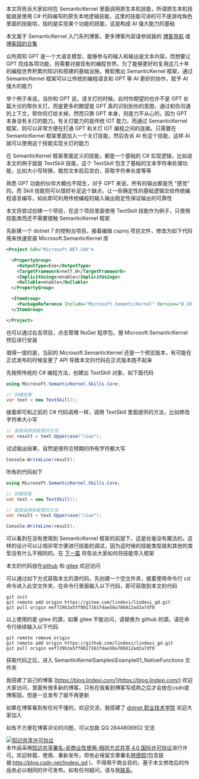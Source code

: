 
本文将告诉大家如何在 SemanticKernel 里面调用原生本机技能，所谓原生本机技能就是使用 C# 代码编写的原生本地逻辑技能，这里的技能可讲的可不是游戏角色里面的技能哈，指的是实现某个功能的技能，这是构成 AI 强大能力的基础

<!--more-->


<!-- CreateTime:2023/8/28 8:37:23 -->

<!-- 发布 -->


本文属于 SemanticKernel 入门系列博客，更多博客内容请参阅我的 [博客导航](https://blog.lindexi.com/post/%E5%8D%9A%E5%AE%A2%E5%AF%BC%E8%88%AA.html ) 或 [博客园的合集](https://www.cnblogs.com/lindexi/collections/6439)


众所周知 GPT 是一个大语言模型，能够参与的输入和输出是文本内容。而想要让 GPT 完成各项功能，则需要对接现有的编程世界。为了能够更好的复用这几十年的编程世界积累的知识和搭建的基础设施，微软推出 SemanticKernel 框架，通过 SemanticKernel 框架可以让传统的编程语言和 GPT 等 AI 更好的协作，赋予 AI 强大的能力

举个例子来说，当你和 GPT 说，请关灯的时候。此时你期望的也许不是 GPT 长篇大论的帮你关灯，而是更多的期望是 GPT 真的识别到你的意图，通过和你沟通的上下文，帮你将灯给关掉。然而只靠 GPT 本身，则是力不从心的，因为 GPT 本身没有关灯的能力。有关灯能力的是传统 IOT 能力。而通过 SemanticKernel 框架，则可以非常方便在打通 GPT 和关灯 IOT 编程之间的连接。只需要在 SemanticKernel 框架里面加入一个关灯技能，然后告诉 AI 有这个技能，这样 AI 就可以使用这个技能实现关灯的能力

在 SemanticKernel 框架里面定义的技能，都是一个基础的 C# 实现逻辑，比如说本文的例子就是 TextSkill 技能，这个 TextSkill 包含了基础的文本字符串处理功能，比如大小写转换，裁剪文本前后空白，获取字符串长度等等

熟悉 GPT 功能的伙伴大概也不陌生，对于 GPT 来说，所有的输出都是凭 "感觉" 的。而 Skill 技能则可以很好补足这个缺点，让一些确定性的基础逻辑交给传统编程语言编写，如此即可利用传统编程的输入输出稳定性保证输出的可靠性

本文将尝试创建一个项目，在这个项目里面使用 TextSkill 技能作为例子，只使用技能类而还不需要接触 SemanticKernel 框架

先新建一个 dotnet 7 的控制台项目，接着编辑 csproj 项目文件，修改为如下代码用来快速安装 Microsoft.SemanticKernel 库

```xml
<Project Sdk="Microsoft.NET.Sdk">

  <PropertyGroup>
    <OutputType>Exe</OutputType>
    <TargetFramework>net7.0</TargetFramework>
    <ImplicitUsings>enable</ImplicitUsings>
    <Nullable>enable</Nullable>
  </PropertyGroup>

  <ItemGroup>
    <PackageReference Include="Microsoft.SemanticKernel" Version="0.20.230821.4-preview" />
  </ItemGroup>

</Project>
```

也可以通过右击项目，点击管理 NuGet 程序包，搜 Microsoft.SemanticKernel 然后进行安装

值得一提的是，当前的 Microsoft.SemanticKernel 还是一个预览版本，有可能在正式发布的时候变更了 API 导致本文的代码在正式版本跑不起来

先按照传统的 C# 编程方法，创建出 TextSkill 对象，如下面代码

```csharp
using Microsoft.SemanticKernel.Skills.Core;

// 创建技能
var text = new TextSkill();
```

接着即可和之前的 C# 代码调用一样，调用 TextSkill 里面提供的方法，比如修改字符串大小写

```csharp
// 直接调用技能里的方法
var result = text.Uppercase("ciao");
```

试试输出结果，自然是很符合预期的所有字符都大写

```csharp
Console.WriteLine(result);
```

所有的代码如下

```csharp
using Microsoft.SemanticKernel.Skills.Core;

// 创建技能
var text = new TextSkill();

// 直接调用技能里的方法
var result = text.Uppercase("ciao");

Console.WriteLine(result);
```

可以看到在没有使用到 SemanticKernel 框架的前提下，这是丝毫没有魔法的。这样的设计可以让咱非常方便进行技能的调试，因为这时候的技能类型就和其他的类型没有什么不相同的。在 [下一篇](https://blog.lindexi.com/post/dotnet-SemanticKernel-%E5%85%A5%E9%97%A8-%E5%B0%86%E6%8A%80%E8%83%BD%E5%AF%BC%E5%85%A5%E6%A1%86%E6%9E%B6.html ) 将告诉大家如何将技能导入框架

本文的代码放在[github](https://github.com/lindexi/lindexi_gd/tree/eef729b3a5ff8017161fdae58a786812ad2a7df0/SemanticKernelSamples/Example01_NativeFunctions) 和 [gitee](https://gitee.com/lindexi/lindexi_gd/tree/eef729b3a5ff8017161fdae58a786812ad2a7df0/SemanticKernelSamples/Example01_NativeFunctions) 欢迎访问

可以通过如下方式获取本文的源代码，先创建一个空文件夹，接着使用命令行 cd 命令进入此空文件夹，在命令行里面输入以下代码，即可获取到本文的代码

```
git init
git remote add origin https://gitee.com/lindexi/lindexi_gd.git
git pull origin eef729b3a5ff8017161fdae58a786812ad2a7df0
```

以上使用的是 gitee 的源，如果 gitee 不能访问，请替换为 github 的源。请在命令行继续输入以下代码

```
git remote remove origin
git remote add origin https://github.com/lindexi/lindexi_gd.git
git pull origin eef729b3a5ff8017161fdae58a786812ad2a7df0
```

获取代码之后，进入 SemanticKernelSamples\Example01_NativeFunctions 文件夹


我搭建了自己的博客 [https://blog.lindexi.com/](https://blog.lindexi.com/) 欢迎大家访问，里面有很多新的博客。只有在我看到博客写成熟之后才会放在csdn或博客园，但是一旦发布了就不再更新

如果在博客看到有任何不懂的，欢迎交流，我搭建了 [dotnet 职业技术学院](https://t.me/dotnet_campus) 欢迎大家加入

如有不方便在博客评论的问题，可以加我 QQ 2844808902 交流

<a rel="license" href="http://creativecommons.org/licenses/by-nc-sa/4.0/"><img alt="知识共享许可协议" style="border-width:0" src="https://licensebuttons.net/l/by-nc-sa/4.0/88x31.png" /></a><br />本作品采用<a rel="license" href="http://creativecommons.org/licenses/by-nc-sa/4.0/">知识共享署名-非商业性使用-相同方式共享 4.0 国际许可协议</a>进行许可。欢迎转载、使用、重新发布，但务必保留文章署名[林德熙](http://blog.csdn.net/lindexi_gd)(包含链接:http://blog.csdn.net/lindexi_gd )，不得用于商业目的，基于本文修改后的作品务必以相同的许可发布。如有任何疑问，请与我[联系](mailto:lindexi_gd@163.com)。